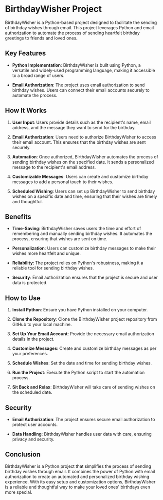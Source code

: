 # BirthdayWisher Project

BirthdayWisher is a Python-based project designed to facilitate the sending of birthday wishes through email. This project leverages Python and email authorization to automate the process of sending heartfelt birthday greetings to friends and loved ones.

## Key Features

- **Python Implementation**: BirthdayWisher is built using Python, a versatile and widely-used programming language, making it accessible to a broad range of users.

- **Email Authorization**: The project uses email authorization to send birthday wishes. Users can connect their email accounts securely to automate the process.

## How It Works

1. **User Input**: Users provide details such as the recipient's name, email address, and the message they want to send for the birthday.

2. **Email Authorization**: Users need to authorize BirthdayWisher to access their email account. This ensures that the birthday wishes are sent securely.

3. **Automation**: Once authorized, BirthdayWisher automates the process of sending birthday wishes on the specified date. It sends a personalized message to the recipient's email address.

4. **Customizable Messages**: Users can create and customize birthday messages to add a personal touch to their wishes.

5. **Scheduled Wishing**: Users can set up BirthdayWisher to send birthday wishes on a specific date and time, ensuring that their wishes are timely and thoughtful.

## Benefits

- **Time-Saving**: BirthdayWisher saves users the time and effort of remembering and manually sending birthday wishes. It automates the process, ensuring that wishes are sent on time.

- **Personalization**: Users can customize birthday messages to make their wishes more heartfelt and unique.

- **Reliability**: The project relies on Python's robustness, making it a reliable tool for sending birthday wishes.

- **Security**: Email authorization ensures that the project is secure and user data is protected.

## How to Use

1. **Install Python**: Ensure you have Python installed on your computer.

2. **Clone the Repository**: Clone the BirthdayWisher project repository from GitHub to your local machine.

3. **Set Up Your Email Account**: Provide the necessary email authorization details in the project.

4. **Customize Messages**: Create and customize birthday messages as per your preferences.

5. **Schedule Wishes**: Set the date and time for sending birthday wishes.

6. **Run the Project**: Execute the Python script to start the automation process.

7. **Sit Back and Relax**: BirthdayWisher will take care of sending wishes on the scheduled date.

## Security

- **Email Authorization**: The project ensures secure email authorization to protect user accounts.

- **Data Handling**: BirthdayWisher handles user data with care, ensuring privacy and security.

## Conclusion

BirthdayWisher is a Python project that simplifies the process of sending birthday wishes through email. It combines the power of Python with email authorization to create an automated and personalized birthday wishing experience. With its easy setup and customization options, BirthdayWisher is a reliable and thoughtful way to make your loved ones' birthdays even more special.

